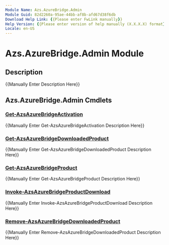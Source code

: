 ```yaml
---
Module Name: Azs.AzureBridge.Admin
Module Guid: 82d2260a-95ae-44bb-af8b-afd67d38f6db
Download Help Link: {{Please enter FwLink manually}}
Help Version: {{Please enter version of help manually (X.X.X.X) format}}
Locale: en-US
---
```


# Azs.AzureBridge.Admin Module
## Description
{{Manually Enter Description Here}}

## Azs.AzureBridge.Admin Cmdlets
### [Get-AzsAzureBridgeActivation](Get-AzsAzureBridgeActivation.md)
{{Manually Enter Get-AzsAzureBridgeActivation Description Here}}

### [Get-AzsAzureBridgeDownloadedProduct](Get-AzsAzureBridgeDownloadedProduct.md)
{{Manually Enter Get-AzsAzureBridgeDownloadedProduct Description Here}}

### [Get-AzsAzureBridgeProduct](Get-AzsAzureBridgeProduct.md)
{{Manually Enter Get-AzsAzureBridgeProduct Description Here}}

### [Invoke-AzsAzureBridgeProductDownload](Invoke-AzsAzureBridgeProductDownload.md)
{{Manually Enter Invoke-AzsAzureBridgeProductDownload Description Here}}

### [Remove-AzsAzureBridgeDownloadedProduct](Remove-AzsAzureBridgeDownloadedProduct.md)
{{Manually Enter Remove-AzsAzureBridgeDownloadedProduct Description Here}}

